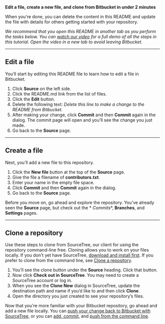 **Edit a file, create a new file, and clone from Bitbucket in under 2 minutes**

When you're done, you can delete the content in this README and update the file with details for others getting started
with your repository.

*We recommend that you open this README in another tab as you perform the tasks below. You
can [watch our video](https://youtu.be/0ocf7u76WSo) for a full demo of all the steps in this tutorial. Open the video in
a new tab to avoid leaving Bitbucket.*

---

## Edit a file

You’ll start by editing this README file to learn how to edit a file in Bitbucket.

1. Click **Source** on the left side.
2. Click the README.md link from the list of files.
3. Click the **Edit** button.
4. Delete the following text: *Delete this line to make a change to the README from Bitbucket.*
5. After making your change, click **Commit** and then **Commit** again in the dialog. The commit page will open and
   you’ll see the change you just made.
6. Go back to the **Source** page.

---

## Create a file

Next, you’ll add a new file to this repository.

1. Click the **New file** button at the top of the **Source** page.
2. Give the file a filename of **contributors.txt**.
3. Enter your name in the empty file space.
4. Click **Commit** and then **Commit** again in the dialog.
5. Go back to the **Source** page.

Before you move on, go ahead and explore the repository. You've already seen the **Source** page, but check out the *
*Commits**, **Branches**, and **Settings** pages.

---

## Clone a repository

Use these steps to clone from SourceTree, our client for using the repository command-line free. Cloning allows you to
work on your files locally. If you don't yet have
SourceTree, [download and install first](https://www.sourcetreeapp.com/). If you prefer to clone from the command line,
see [Clone a repository](https://confluence.atlassian.com/x/4whODQ).

1. You’ll see the clone button under the **Source** heading. Click that button.
2. Now click **Check out in SourceTree**. You may need to create a SourceTree account or log in.
3. When you see the **Clone New** dialog in SourceTree, update the destination path and name if you’d like to and then
   click **Clone**.
4. Open the directory you just created to see your repository’s files.

Now that you're more familiar with your Bitbucket repository, go ahead and add a new file locally. You
can [push your change back to Bitbucket with SourceTree](https://confluence.atlassian.com/x/iqyBMg), or you
can [add, commit,](https://confluence.atlassian.com/x/8QhODQ)
and [push from the command line](https://confluence.atlassian.com/x/NQ0zDQ).